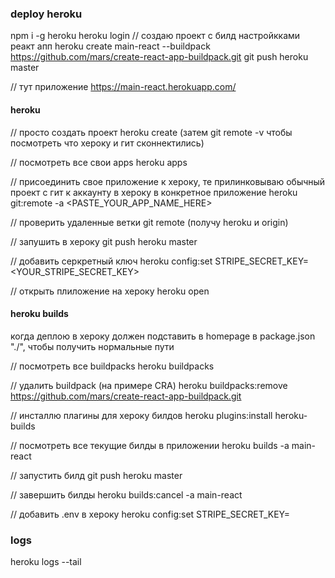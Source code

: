 ### deploy heroku
npm i -g heroku
heroku login
// создаю проект с билд настройкками реакт апп
heroku create main-react --buildpack https://github.com/mars/create-react-app-buildpack.git
git push heroku master

// тут приложение
https://main-react.herokuapp.com/



#### heroku 
// просто создать проект 
heroku create (затем git remote -v чтобы посмотреть что хероку и гит сконнектились)

// посмотреть все свои apps 
heroku apps

// присоединить свое приложение к хероку, те прилинковываю обычный проект с гит к аккаунту в хероку в конкретное приложение
heroku git:remote -a <PASTE_YOUR_APP_NAME_HERE>

// проверить удаленные ветки
git remote (получу heroku и origin)

// запушить в хероку
git push heroku master

// добавить серкретный ключ
heroku config:set STRIPE_SECRET_KEY=<YOUR_STRIPE_SECRET_KEY>

// открыть плиложение на хероку
heroku open



#### heroku builds
когда деплою в хероку должен подставить в homepage в package.json "./", чтобы получить нормальные пути

// посмотреть все buildpacks
heroku buildpacks

// удалить buildpack (на примере CRA)
heroku buildpacks:remove https://github.com/mars/create-react-app-buildpack.git

// инсталлю плагины для хероку билдов
heroku plugins:install heroku-builds

// посмотреть все текущие билды в приложении
heroku builds -a main-react

// запустить билд
git push heroku master

// завершить билды
heroku builds:cancel -a main-react

// добавить .env в хероку
heroku config:set STRIPE_SECRET_KEY=



### logs
heroku logs --tail
